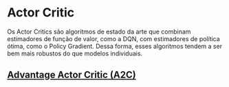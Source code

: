 # Actor Critic

Os Actor Critics são algoritmos de estado da arte que combinam estimadores de função de valor, como a DQN, com estimadores de política ótima, como o Policy Gradient. Dessa forma, esses algoritmos tendem a ser bem mais robustos do que modelos individuais.

## [Advantage Actor Critic (A2C)](A2C)


